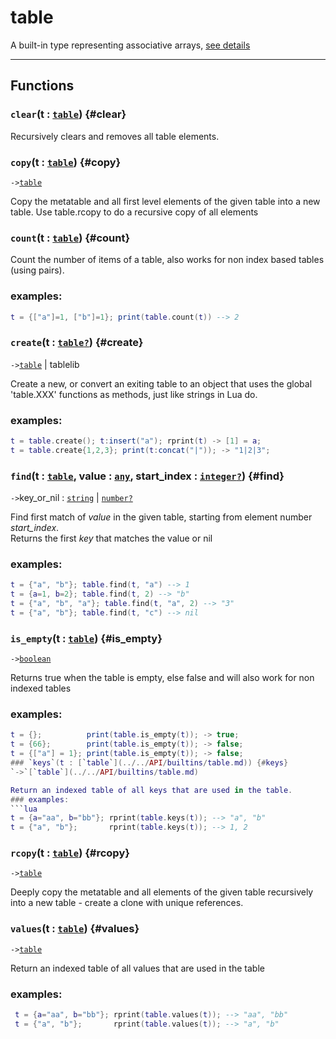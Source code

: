 # table  
A built-in type representing associative arrays, [see details](https://www.lua.org/pil/2.5.html)  

---  
## Functions
### `clear`(t : [`table`](../../API/builtins/table.md)) {#clear}
Recursively clears and removes all table elements.
### `copy`(t : [`table`](../../API/builtins/table.md)) {#copy}
`->`[`table`](../../API/builtins/table.md)  

Copy the metatable and all first level elements of the given table into a
new table. Use table.rcopy to do a recursive copy of all elements
### `count`(t : [`table`](../../API/builtins/table.md)) {#count}
Count the number of items of a table, also works for non index
based tables (using pairs).
### examples:
```lua
t = {["a"]=1, ["b"]=1}; print(table.count(t)) --> 2
```
### `create`(t : [`table`](../../API/builtins/table.md)[`?`](../../API/builtins/nil.md)) {#create}
`->`[`table`](../../API/builtins/table.md) | tablelib  

Create a new, or convert an exiting table to an object that uses the global
'table.XXX' functions as methods, just like strings in Lua do.
### examples:
```lua
t = table.create(); t:insert("a"); rprint(t) -> [1] = a;
t = table.create{1,2,3}; print(t:concat("|")); -> "1|2|3";
```
### `find`(t : [`table`](../../API/builtins/table.md), value : [`any`](../../API/builtins/any.md), start_index : [`integer`](../../API/builtins/integer.md)[`?`](../../API/builtins/nil.md)) {#find}
`->`key_or_nil : [`string`](../../API/builtins/string.md) | [`number`](../../API/builtins/number.md)[`?`](../../API/builtins/nil.md)  

Find first match of *value* in the given table, starting from element
number *start_index*.<br>
Returns the first *key* that matches the value or nil
### examples:
```lua
t = {"a", "b"}; table.find(t, "a") --> 1
t = {a=1, b=2}; table.find(t, 2) --> "b"
t = {"a", "b", "a"}; table.find(t, "a", 2) --> "3"
t = {"a", "b"}; table.find(t, "c") --> nil
```
### `is_empty`(t : [`table`](../../API/builtins/table.md)) {#is_empty}
`->`[`boolean`](../../API/builtins/boolean.md)  

Returns true when the table is empty, else false and will also work
for non indexed tables
### examples:
```lua
t = {};          print(table.is_empty(t)); -> true;
t = {66};        print(table.is_empty(t)); -> false;
t = {["a"] = 1}; print(table.is_empty(t)); -> false;
### `keys`(t : [`table`](../../API/builtins/table.md)) {#keys}
`->`[`table`](../../API/builtins/table.md)  

Return an indexed table of all keys that are used in the table.
### examples:
```lua
t = {a="aa", b="bb"}; rprint(table.keys(t)); --> "a", "b"
t = {"a", "b"};       rprint(table.keys(t)); --> 1, 2
```
### `rcopy`(t : [`table`](../../API/builtins/table.md)) {#rcopy}
`->`[`table`](../../API/builtins/table.md)  

Deeply copy the metatable and all elements of the given table recursively
into a new table - create a clone with unique references.
### `values`(t : [`table`](../../API/builtins/table.md)) {#values}
`->`[`table`](../../API/builtins/table.md)  

Return an indexed table of all values that are used in the table
### examples:
```lua
 t = {a="aa", b="bb"}; rprint(table.values(t)); --> "aa", "bb"
 t = {"a", "b"};       rprint(table.values(t)); --> "a", "b"
```  

